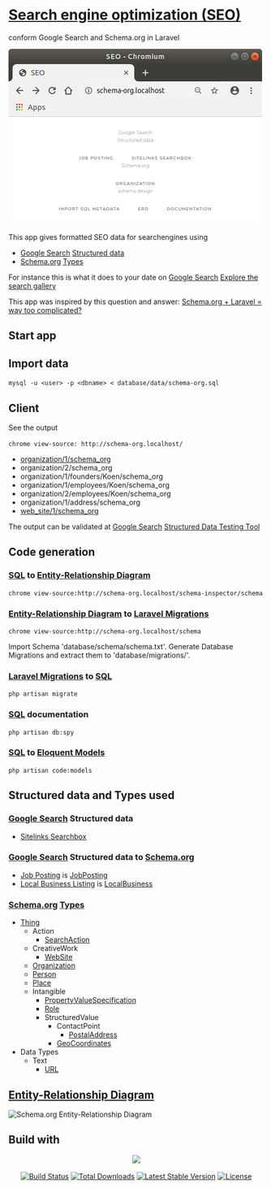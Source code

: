 # [Search engine optimization (SEO)](https://en.wikipedia.org/wiki/Search_engine_optimization)

conform Google Search and Schema.org in Laravel

![SEO](./docs/seo.png?raw=true "SEO")

This app gives formatted SEO data for searchengines using
- [Google Search](https://developers.google.com/search) [Structured data](https://developers.google.com/search/docs/data-types/article)
- [Schema.org](https://schema.org) [Types](https://schema.org/docs/full.html)

For instance this is what it does to your date on [Google Search](https://developers.google.com/search) [Explore the search gallery](https://developers.google.com/search/docs/guides/search-gallery)

This app was inspired by this question and answer: [Schema.org + Laravel = way too complicated?
](https://stackoverflow.com/questions/33193525/schema-org-laravel-way-too-complicated)

## Start app

## Import data

```
mysql -u <user> -p <dbname> < database/data/schema-org.sql
```

## Client

See the output

```chrome view-source: http://schema-org.localhost/```
- [organization/1/schema_org](https://raw.githubusercontent.com/noud/schema-org/master/database/output/duodeka.organization.json)
- organization/2/schema_org
- organization/1/founders/Koen/schema_org
- organization/1/employees/Koen/schema_org
- organization/2/employees/Koen/schema_org
- organization/1/address/schema_org
- [web_site/1/schema_org](https://raw.githubusercontent.com/noud/schema-org/master/database/output/duodeka.website.json)

The output can be validated at [Google Search](https://developers.google.com/search) [Structured Data Testing Tool](https://search.google.com/structured-data/testing-tool)

## Code generation

### [SQL](https://en.wikipedia.org/wiki/SQL) to [Entity-Relationship Diagram](https://en.wikipedia.org/wiki/Entity–relationship_model)

```
chrome view-source:http://schema-org.localhost/schema-inspector/schema
```

### [Entity-Relationship Diagram](https://en.wikipedia.org/wiki/Entity–relationship_model) to [Laravel Migrations](https://laravel.com/docs/master/migrations)

```
chrome view-source:http://schema-org.localhost/schema
```

Import Schema 'database/schema/schema.txt'. Generate Database Migrations and extract them to 'database/migrations/'.

### [Laravel Migrations](https://laravel.com/docs/master/migrations) to [SQL](https://en.wikipedia.org/wiki/SQL)

```
php artisan migrate
```
### [SQL](https://en.wikipedia.org/wiki/SQL) documentation

```
php artisan db:spy
```

### [SQL](https://en.wikipedia.org/wiki/SQL) to [Eloquent Models](https://laravel.com/docs/master/eloquent)

```
php artisan code:models
```

## Structured data and Types used

### [Google Search](https://developers.google.com/search) Structured data

- [Sitelinks Searchbox](https://developers.google.com/search/docs/data-types/sitelinks-searchbox)

### [Google Search](https://developers.google.com/search) Structured data to [Schema.org](https://schema.org)

- [Job Posting](https://developers.google.com/search/docs/data-types/job-posting) is [JobPosting](https://schema.org/JobPosting)
- [Local Business Listing](https://developers.google.com/search/docs/data-types/local-business) is [LocalBusiness](https://schema.org/LocalBusiness)

### [Schema.org](https://schema.org) [Types](https://schema.org/docs/full.html)

- [Thing](https://schema.org/Thing)
    - Action
        - [SearchAction](https://schema.org/SearchAction)
    - CreativeWork
        - [WebSite](https://schema.org/WebSite)
    - [Organization](https://schema.org/Organization)
    - [Person](https://schema.org/Person)
    - [Place](https://schema.org/Place)
    - Intangible
        - [PropertyValueSpecification](https://schema.org/PropertyValueSpecification)
        - [Role](https://schema.org/Role)
        - StructuredValue
            - ContactPoint
                - [PostalAddress](https://schema.org/PostalAddress)
            - [GeoCoordinates](https://schema.org/GeoCoordinates)
- Data Types
    - Text
        - [URL](https://schema.org/URL)

## [Entity-Relationship Diagram](https://en.wikipedia.org/wiki/Entity–relationship_model)

![Schema.org Entity-Relationship Diagram](./docs/erd.png?raw=true "Schema.org Entity-Relationship Diagram")

## Build with

<p align="center"><img src="https://laravel.com/assets/img/components/logo-laravel.svg"></p>

<p align="center">
<a href="https://travis-ci.org/laravel/framework"><img src="https://travis-ci.org/laravel/framework.svg" alt="Build Status"></a>
<a href="https://packagist.org/packages/laravel/framework"><img src="https://poser.pugx.org/laravel/framework/d/total.svg" alt="Total Downloads"></a>
<a href="https://packagist.org/packages/laravel/framework"><img src="https://poser.pugx.org/laravel/framework/v/stable.svg" alt="Latest Stable Version"></a>
<a href="https://packagist.org/packages/laravel/framework"><img src="https://poser.pugx.org/laravel/framework/license.svg" alt="License"></a>
</p>